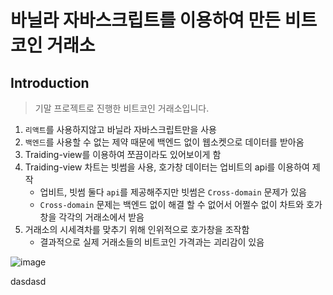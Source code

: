 # 바닐라 자바스크립트를 이용하여 만든 비트코인 거래소

## Introduction

> 기말 프로젝트로 진행한 비트코인 거래소입니다.

1. `리액트`를 사용하지않고 바닐라 자바스크립트만을 사용
2. `백엔드`를 사용할 수 없는 제약 때문에 백엔드 없이 웹소켓으로 데이터를 받아옴
3. Traiding-view를 이용하여 쪼끔이라도 있어보이게 함
4. Traiding-view 차트는 빗썸을 사용, 호가창 데이터는 업비트의 api를 이용하여 제작
   - 업비트, 빗썸 둘다 `api`를 제공해주지만 빗썸은 `Cross-domain` 문제가 있음
   - `Cross-domain` 문제는 백엔드 없이 해결 할 수 없어서 어쩔수 없이 차트와 호가창을 각각의 거래소에서 받음
5. 거래소의 시세격차를 맞추기 위해 인위적으로 호가창을 조작함
   - 결과적으로 실제 거래소들의 비트코인 가격과는 괴리감이 있음

![image](https://user-images.githubusercontent.com/68915940/129255266-b0be7fff-f799-404b-9bd0-9e35b064bbb3.png)

dasdasd
